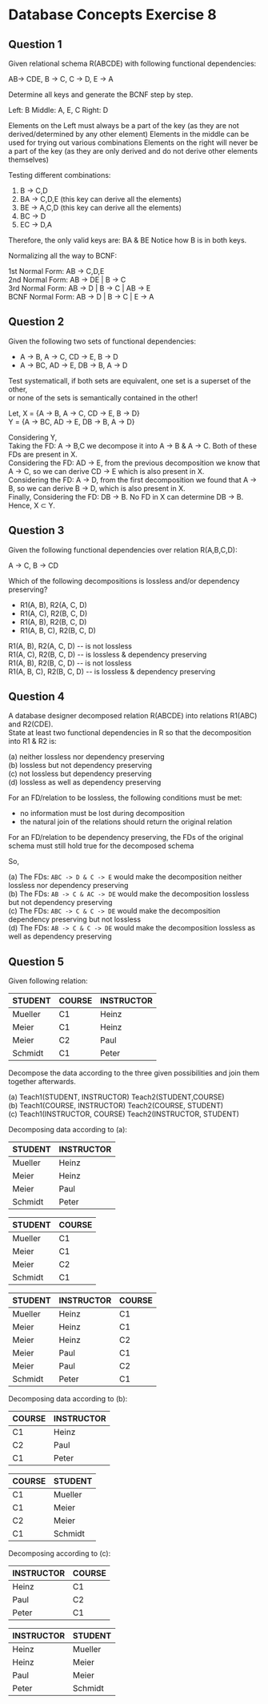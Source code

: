 # Database Concepts Exercise 8

## Question 1

Given relational schema R(ABCDE) with following functional dependencies:

AB-> CDE, B -> C, C -> D, E -> A

Determine all keys and generate the BCNF step by step.

Left: B 
Middle: A, E, C 
Right: D 

Elements on the Left must always be a part of the key (as they are not derived/determined by any other element)
Elements in the middle can be used for trying out various combinations
Elements on the right will never be a part of the key (as they are only derived and do not derive other elements themselves)

Testing different combinations:

1. B -> C,D 
2. BA -> C,D,E (this key can derive all the elements)
3. BE -> A,C,D (this key can derive all the elements)
4. BC -> D 
5. EC -> D,A 

Therefore, the only valid keys are: BA & BE
Notice how B is in both keys.

Normalizing all the way to BCNF:

1st Normal Form: AB -> C,D,E    
2nd Normal Form: AB -> DE | B -> C      
3rd Normal Form: AB -> D | B -> C | AB -> E     
BCNF Normal Form: AB -> D | B -> C | E -> A     

## Question 2

Given the following two sets of functional dependencies:

- A ->  B, A ->  C, CD ->  E, B ->  D
- A ->  BC, AD ->  E, DB ->  B, A ->  D

Test systematicall, if both sets are equivalent, one set is a superset of the other,        
or none of the sets is semantically contained in the other!     

Let,
X = {A ->  B, A ->  C, CD ->  E, B ->  D}       
Y = {A ->  BC, AD ->  E, DB ->  B, A ->  D}         

Considering Y,      
Taking the FD: A -> B,C we decompose it into A -> B & A -> C. Both of these FDs are present in X.   
Considering the FD: AD -> E, from the previous decomposition we know that A -> C, so we can derive CD -> E which is also present in X.      
Considering the FD: A -> D, from the first decomposition we found that A -> B, so we can derive B -> D, which is also present in X.         
Finally, Considering the FD: DB -> B. No FD in X can determine DB -> B. Hence, X ⊂ Y.       

## Question 3

Given the following functional dependencies over relation R(A,B,C,D):

A ->  C, B ->  CD

Which of the following decompositions is lossless and/or dependency preserving?

- R1(A, B), R2(A, C, D)
- R1(A, C), R2(B, C, D)
- R1(A, B), R2(B, C, D)
- R1(A, B, C), R2(B, C, D)

R1(A, B), R2(A, C, D) -- is not lossless    
R1(A, C), R2(B, C, D) -- is lossless & dependency preserving    
R1(A, B), R2(B, C, D) -- is not lossless    
R1(A, B, C), R2(B, C, D) -- is lossless & dependency preserving     

## Question 4

A database designer decomposed relation R(ABCDE) into relations R1(ABC) and R2(CDE).    
State at least two functional dependencies in R so that the decomposition into R1 \& R2 is:

(a) neither lossless nor dependency preserving      
(b) lossless but not dependency preserving      
(c) not lossless but dependency preserving      
(d) lossless as well as dependency preserving       

For an FD/relation to be lossless, the following conditions must be met:        

- no information must be lost during decomposition
- the natural join of the relations should return the original relation 

For an FD/relation to be dependency preserving, the FDs of the original schema must still hold true for the decomposed schema       

So,     

(a) The FDs: `ABC -> D & C -> E` would make the decomposition neither lossless nor dependency preserving        
(b) The FDs: `AB -> C & AC -> DE` would make the decomposition lossless but not dependency preserving       
(c) The FDs: `ABC -> C & C -> DE` would make the decomposition dependency preserving but not lossless       
(d) The FDs: `AB -> C & C -> DE` would make the decomposition lossless as well as dependency preserving     

## Question 5

Given following relation:

| STUDENT | COURSE | INSTRUCTOR |
| ------- | ------ | ---------- |
| Mueller | C1     | Heinz      |
| Meier   | C1     | Heinz      |
| Meier   | C2     | Paul       |
| Schmidt | C1     | Peter      |

Decompose the data according to the three given possibilities and join them together afterwards.

(a) Teach1(STUDENT, INSTRUCTOR) Teach2(STUDENT,COURSE)      
(b) Teach1(COURSE, INSTRUCTOR) Teach2(COURSE, STUDENT)      
(c) Teach1(INSTRUCTOR, COURSE) Teach2(INSTRUCTOR, STUDENT)      

Decomposing data according to (a):

| STUDENT | INSTRUCTOR |  
| ------- | ---------- |
| Mueller | Heinz      |
| Meier   | Heinz      |
| Meier   | Paul       |
| Schmidt | Peter      |

| STUDENT | COURSE |
| ------- | ------ |
| Mueller | C1     |
| Meier   | C1     |
| Meier   | C2     |
| Schmidt | C1     |

| STUDENT | INSTRUCTOR | COURSE |
| ------- | ---------- | ------ |
| Mueller | Heinz      | C1     |
| Meier   | Heinz      | C1     |
| Meier   | Heinz      | C2     |
| Meier   | Paul       | C1     |
| Meier   | Paul       | C2     |
| Schmidt | Peter      | C1     |

Decomposing data according to (b):

| COURSE | INSTRUCTOR |     
| ------ | ---------- |     
| C1     | Heinz      |     
| C2     | Paul       |     
| C1     | Peter      |     

| COURSE | STUDENT |
| ------ | ------- |
| C1     | Mueller |
| C1     | Meier   |
| C2     | Meier   |
| C1     | Schmidt |

Decomposing according to (c):

| INSTRUCTOR | COURSE |
| ---------- | ------ |
| Heinz      | C1     |
| Paul       | C2     |
| Peter      | C1     |

| INSTRUCTOR | STUDENT |  
| ---------- | ------- |
| Heinz      | Mueller |
| Heinz      | Meier   |
| Paul       | Meier   |
| Peter      | Schmidt |


